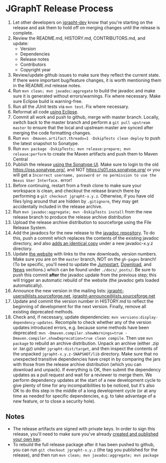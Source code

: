 # JGraphT Release Process

1. Let other developers on [jgrapht-dev](https://groups.google.com/forum/#!forum/jgrapht-dev) know that you're starting on the release and ask them to hold off on merging changes until the release is complete.
1. Review the README.md, HISTORY.md, CONTRIBUTORS.md, and update:
    * Version
    * Dependencies
    * Release notes
    * Contributors
    * Copyright year
1. Review/update github issues to make sure they reflect the current state.  If there were important bug/feature changes, it is worth mentioning them in the README.md release notes.
1. Run `mvn clean; mvn javadoc:aggregate` to build the javadoc and make sure it is generated without errors/warnings. Fix where necessary. Make sure Eclipse build is warning-free.
1. Run all the JUnit tests via `mvn test`. Fix where necessary.
1. Reformat all code [using Eclipse](codeFormatter.sh). 
1. Commit all work and push to github, merge with master branch. Locally, switch back to the master branch and perform a `git pull upstream master` to ensure that the local and upstream master are synced after merging the code formatting changes.
1. Run `mvn -Dmaven.artifact.threads=1 -DskipTests clean deploy` to push the latest snapshot to Sonatype.
1. Run `mvn package -DskipTests; mvn release:prepare; mvn release:perform` to create the Maven artifacts and push them to Maven Central
1. Publish the release [using the Sonatype UI](http://central.sonatype.org/pages/releasing-the-deployment.html). Make sure to login to the old https://oss.sonatype.org/, and NOT https://s01.oss.sonatype.org/ or you will get a `Incorrect username, password or no permission to use the Nexus User Interface.` error!
1. Before continuing, restart from a fresh clone to make sure your workspace is clean, and checkout the release branch there by performing a `git checkout jgrapht-x.y.z`.  Otherwise, if you have old files lying around that are hidden by `.gitignore`, they may get accidentally included in the release archive.
1. Run `mvn javadoc:aggregate; mvn -DskipTests install` from the new release branch to produce the release archive distribution
1. Upload the release archive distribution to sourceforge using the File Release System.
1. Add the javadocs for the new release to the [javadoc repository](https://github.com/jgrapht/jgrapht-javadoc).  To do this, push a commit which replaces the contents of the existing javadoc directory, and also [adds an identical copy](https://github.com/jgrapht/jgrapht/wiki/Website-Deployment#javadoc) under a new javadoc-x.y.z directory.
1. Update [the website](../docs) with links to the new downloads, version numbers. Make sure you are on the `master` branch, NOT on the `gh-pages` branch!  (To be specific, you'll need to update the [Jumpstart](../docs/_posts/2000-01-02-jumpstart.md), [Download](../docs/_posts/2000-01-04-download.md), and [News](../docs/_posts/2000-01-06-news.md) sections.) which can be found under `./docs/_posts/`.  Be sure to push this commit **after** the javadoc update from the previous step; this will trigger an automatic rebuild of the website (the javadoc gets loaded automatically).
1. Announce the new version in the mailing lists: jgrapht-users@lists.sourceforge.net, jgrapht-announce@lists.sourceforge.net
1. Update and commit the version number in HISTORY.md to reflect the beginning of development for the next version.  Finally, remove all existing deprecated methods.
1. Check and, if necessary, update dependencies: `mvn versions:display-dependency-updates`. Recompile to check whether any of the version updates introduced errors, e.g. because some methods have been deprecated: `mvn -Dmaven.compiler.showWarnings=true -Dmaven.compiler.showDeprecation=true clean compile`.  Then use `mvn package` to rebuild an archive distribution.  Unpack an archive (either .zip or .tar.gz) under `jgrapht-dist/target`, and then inspect the contents of the unpacked `jgrapht-x.y.z-SNAPSHOT/lib` directory.  Make sure that no unexpected transitive dependencies have crept in by comparing the jars with those from the release archive distribution (which you can download and unpack).  If everything is OK, then submit the dependency updates as a pull request and wait for a reviewer to merge them.  We perform dependency updates at the start of a new development cycle to give plenty of time for any incompatibilities to be noticed, but it's also OK to do this step in the middle of a long development cycle (or at any time as needed for specific dependencies, e.g. to take advantage of a new feature, or to close a security hole).

## Notes
* The release artifacts are signed with private keys. In order to sign this release, you'll need to make sure you've already [created and published your own key](http://blog.sonatype.com/2010/01/how-to-generate-pgp-signatures-with-maven).
* To rebuild the full release package after it has been pushed to github, you can run `git checkout jgrapht-x.y.z` (the tag you published for the release), and then run `mvn clean; mvn javadoc:aggregate; mvn package`
